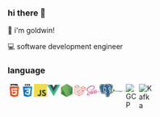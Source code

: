 ### hi there 👋

👨‍ i'm goldwin!

💻  software development engineer

### language
<img align='left' alt='HTML' width='26px' src='https://raw.githubusercontent.com/github/explore/80688e429a7d4ef2fca1e82350fe8e3517d3494d/topics/html/html.png' />
<img align='left' alt='CSS' width='26px' src='https://raw.githubusercontent.com/github/explore/80688e429a7d4ef2fca1e82350fe8e3517d3494d/topics/css/css.png' />
<img align='left' alt='JavaScript' width='26px' src='https://raw.githubusercontent.com/github/explore/80688e429a7d4ef2fca1e82350fe8e3517d3494d/topics/javascript/javascript.png' />
<img align='left' alt='Vue.js' width='26px' src='https://raw.githubusercontent.com/github/explore/80688e429a7d4ef2fca1e82350fe8e3517d3494d/topics/vue/vue.png' />
<img align='left' alt='Node.js' width='26px' src='https://raw.githubusercontent.com/github/explore/80688e429a7d4ef2fca1e82350fe8e3517d3494d/topics/nodejs/nodejs.png' />
<img align='left' alt='Laravel' width='26px' src='https://raw.githubusercontent.com/github/explore/56a826d05cf762b2b50ecbe7d492a839b04f3fbf/topics/laravel/laravel.png' />
<img align='left' alt='Sass' width='26px' src='https://raw.githubusercontent.com/github/explore/80688e429a7d4ef2fca1e82350fe8e3517d3494d/topics/sass/sass.png' />
<img align='left' alt='PostgreSQL' width='26px' src='https://raw.githubusercontent.com/github/explore/80688e429a7d4ef2fca1e82350fe8e3517d3494d/topics/postgresql/postgresql.png' />
<img align='left' alt='MongoDB' width='26px' src='https://raw.githubusercontent.com/github/explore/80688e429a7d4ef2fca1e82350fe8e3517d3494d/topics/mongodb/mongodb.png' />
<img align='left' alt='GCP' width='26px' src='https://avatars0.githubusercontent.com/u/2810941?s=200&v=4' />
<img align='left' alt='Kafka' width='26px' src='https://tse4.mm.bing.net/th?id=OIP.ysjLvf3gnrEEDlohSH_PFQHaIE&pid=Api&P=0&w=300&h=300' />

<!--
**golz/golz** is a ✨ _special_ ✨ repository because its `README.md` (this file) appears on your GitHub profile.

Here are some ideas to get you started:

- 🔭 I’m currently working on ...
- 🌱 I’m currently learning ...
- 👯 I’m looking to collaborate on ...
- 🤔 I’m looking for help with ...
- 💬 Ask me about ...
- 📫 How to reach me: ...
- 😄 Pronouns: ...
- ⚡ Fun fact: ...
-->
